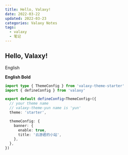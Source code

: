 ```yaml
---
title: Hello, Valaxy!
date: 2022-03-22
updated: 2022-03-23
categories: Valaxy Notes
tags:
  - valaxy
  - 笔记
---
```


## Hello, Valaxy!

English

**English Bold**

```ts
import type { ThemeConfig } from 'valaxy-theme-starter'
import { defineConfig } from 'valaxy'

export default defineConfig<ThemeConfig>({
  // your theme name
  // valaxy-theme-yun name is 'yun'
  theme: 'starter',

  themeConfig: {
    banner: {
      enable: true,
      title: '云游君的小站',
    },
  },
})
```
